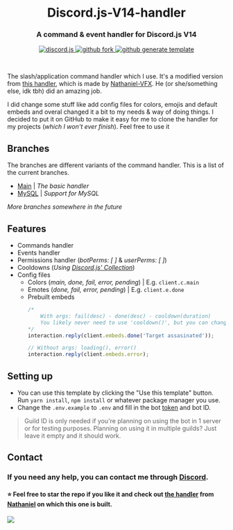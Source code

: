 <h1 align="center">Discord.js-V14-handler</h1>
<h3 align="center"><b>A command & event handler for Discord.js V14</b></h3>

<p align="center">
    <a href="https://github.com/discordjs/discord.js/">
        <img src="https://img.shields.io/badge/Discord.js-v14-blue?style=for-the-badge" alt="discord.js">
    </a>
    <a href="https://github.com/Fyxren/Discord.js-V14-handler/fork">
        <img src="https://img.shields.io/badge/Github-Fork-green?style=for-the-badge" alt="github fork">
    </a>
    <a href="https://github.com/Fyxren/Discord.js-V14-handler/generate">
        <img src="https://img.shields.io/badge/Github-Use%20Template-orange?style=for-the-badge" alt="github generate template">
    </a>
</p>

<br />

The slash/application command handler which I use. It's a modified version from [this handler](https://github.com/Nathaniel-VFX/Discord.js-v14-Command-Handlers), which is made by [Nathaniel-VFX](https://github.com/Nathaniel-VFX). He (or she/something else, idk tbh) did an amazing job.

I did change some stuff like add config files for colors, emojis and default embeds and overal changed it a bit to my needs & way of doing things. I decided to put it on GitHub to make it easy for me to clone the handler for my projects (_which I won't ever finish_). Feel free to use it

## Branches
The branches are different variants of the command handler. This is a list of the current branches.
- [Main](https://github.com/Fyxren/Discord.js-V14-handler/tree/main) | _The basic handler_
- [MySQL](https://github.com/Fyxren/Discord.js-V14-handler/tree/mysql) | _Support for MySQL_

_More branches somewhere in the future_

## Features
- Commands handler
- Events handler
- Permissions handler (_botPerms: [ ]_ & _userPerms: [ ]_)
- Cooldowns (_Using [Discord.js' Collection](https://discord.js.org/#/docs/collection/main/class/Collection)_)
- Config files
    - Colors (_main, done, fail, error, pending_) | E.g. `client.c.main`
    - Emotes (_done, fail, error, pending_) | E.g. `client.e.done`
    - Prebuilt embeds
        ```js
        /*
            With args: fail(desc) - done(desc) - cooldown(duration)
            You likely never need to use 'cooldown()', but you can change the text
        */
        interaction.reply(client.embeds.done('Target assasinated'));

        // Without args: loading(), error()
        interaction.reply(client.embeds.error);
        ```

## Setting up
- You can use this template by clicking the "Use this template" button. Run `yarn install`, `npm install` or whatever package manager you use. 
- Change the `.env.example` to `.env` and fill in the bot [token](https://discord.com/developers/applications) and bot ID. 
> Guild ID is only needed if you're planning on using the bot in 1 server or for testing purposes. Planning on using it in multiple guilds? Just leave it empty and it should work.

## Contact
<h3>If you need any help, you can contact me through <b><a href="https://socials.fyxren.com/discord">Discord</a></b>.</h3>

<h4>⭐ Feel free to star the repo if you like it and check out <b><a href="https://github.com/Nathaniel-VFX/Discord.js-v14-Command-Handlers">the handler</a></b> from <b><a href="https://github.com/Nathaniel-VFX">Nathaniel</a></b> on which this one is built.</h4>

<a href="https://socials.fyxren.com/discord">
    <img src="https://lanyard.cnrad.dev/api/462914535351779328">
</a>
